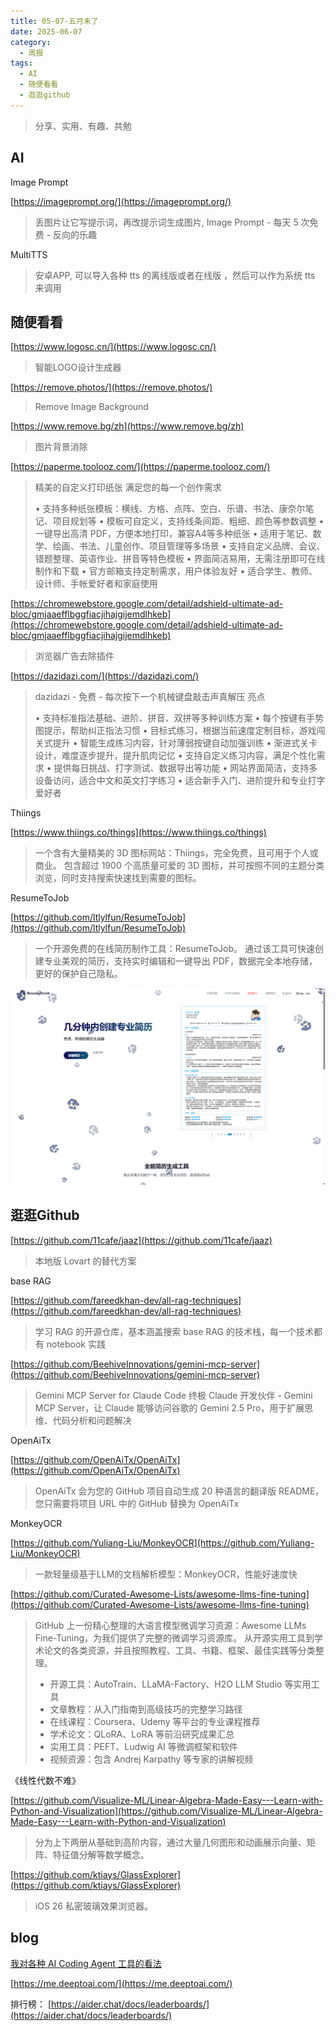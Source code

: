 ```yaml
---
title: 05-07-五月未了
date: 2025-06-07
category:
  - 周报
tags:
  - AI
  - 随便看看
  - 逛逛github
---
```


> 分享、实用、有趣、共勉


## AI


Image Prompt 

[https://imageprompt.org/](https://imageprompt.org/)
>丢图片让它写提示词，再改提示词生成图片, Image Prompt - 每天 5 次免费 - 反向的乐趣



MultiTTS
>安卓APP, 可以导入各种 tts 的离线版或者在线版 ，然后可以作为系统 tts 来调用



## 随便看看


[https://www.logosc.cn/](https://www.logosc.cn/)
>智能LOGO设计生成器


[https://remove.photos/](https://remove.photos/)
>Remove Image Background


[https://www.remove.bg/zh](https://www.remove.bg/zh)
>图片背景消除


[https://paperme.toolooz.com/](https://paperme.toolooz.com/)
>精美的自定义打印纸张 满足您的每一个创作需求
>
>• 支持多种纸张模板：横线、方格、点阵、空白、乐谱、书法、康奈尔笔记、项目规划等 
>• 模板可自定义，支持线条间距、粗细、颜色等参数调整 
>• 一键导出高清 PDF，方便本地打印，兼容A4等多种纸张 
>• 适用于笔记、数学、绘画、书法、儿童创作、项目管理等多场景 
>• 支持自定义品牌、会议、错题整理、英语作业、拼音等特色模板 
>• 界面简洁易用，无需注册即可在线制作和下载 
>• 官方邮箱支持定制需求，用户体验友好 
>• 适合学生、教师、设计师、手帐爱好者和家庭使用


[https://chromewebstore.google.com/detail/adshield-ultimate-ad-bloc/gmjaaefflbggfiacjihajgijemdlhkeb](https://chromewebstore.google.com/detail/adshield-ultimate-ad-bloc/gmjaaefflbggfiacjihajgijemdlhkeb)
>浏览器广告去除插件


[https://dazidazi.com/](https://dazidazi.com/)
> dazidazi - 免费 - 每次按下一个机械键盘敲击声真解压 亮点 
> 
> • 支持标准指法基础、进阶、拼音、双拼等多种训练方案
> • 每个按键有手势图提示，帮助纠正指法习惯 
> • 目标式练习，根据当前速度定制目标，游戏闯关式提升 
> • 智能生成练习内容，针对薄弱按键自动加强训练 
> • 渐进式关卡设计，难度逐步提升，提升肌肉记忆 
> • 支持自定义练习内容，满足个性化需求 
> • 提供每日挑战、打字测试、数据导出等功能 • 网站界面简洁，支持多设备访问，适合中文和英文打字练习 
> • 适合新手入门、进阶提升和专业打字爱好者


Thiings

[https://www.thiings.co/things](https://www.thiings.co/things)
>一个含有大量精美的 3D 图标网站：Thiings，完全免费，且可用于个人或商业。 包含超过 1900 个高质量可爱的 3D 图标，并可按照不同的主题分类浏览，同时支持搜索快速找到需要的图标。



ResumeToJob

[https://github.com/ltlylfun/ResumeToJob](https://github.com/ltlylfun/ResumeToJob)
>一个开源免费的在线简历制作工具：ResumeToJob。 通过该工具可快速创建专业美观的简历，支持实时编辑和一键导出 PDF，数据完全本地存储，更好的保护自己隐私。
>

![](https://github.com/ltlylfun/ResumeToJob/raw/main/public/assets/screenshot1.png)




## 逛逛Github

[https://github.com/11cafe/jaaz](https://github.com/11cafe/jaaz)
>本地版 Lovart 的替代方案


base RAG

[https://github.com/fareedkhan-dev/all-rag-techniques](https://github.com/fareedkhan-dev/all-rag-techniques)
>学习 RAG 的开源仓库，基本涵盖搜索 base RAG 的技术栈，每一个技术都有 notebook 实践


[https://github.com/BeehiveInnovations/gemini-mcp-server](https://github.com/BeehiveInnovations/gemini-mcp-server)

>Gemini MCP Server for Claude Code 终极 Claude 开发伙伴 - Gemini MCP Server，让 Claude 能够访问谷歌的 Gemini 2.5 Pro，用于扩展思维、代码分析和问题解决

OpenAiTx

[https://github.com/OpenAiTx/OpenAiTx](https://github.com/OpenAiTx/OpenAiTx)

>OpenAiTx 会为您的 GitHub 项目自动生成 20 种语言的翻译版 README，您只需要将项目 URL 中的 GitHub 替换为 OpenAiTx


MonkeyOCR

[https://github.com/Yuliang-Liu/MonkeyOCR](https://github.com/Yuliang-Liu/MonkeyOCR)

>一款轻量级基于LLM的文档解析模型：MonkeyOCR，性能好速度快



[https://github.com/Curated-Awesome-Lists/awesome-llms-fine-tuning](https://github.com/Curated-Awesome-Lists/awesome-llms-fine-tuning)
>GitHub 上一份精心整理的大语言模型微调学习资源：Awesome LLMs Fine-Tuning，为我们提供了完整的微调学习资源库。 从开源实用工具到学术论文的各类资源，并且按照教程、工具、书籍、框架、最佳实践等分类整理。
>
>- 开源工具：AutoTrain、LLaMA-Factory、H2O LLM Studio 等实用工具 
>- 文章教程：从入门指南到高级技巧的完整学习路径 
>- 在线课程：Coursera、Udemy 等平台的专业课程推荐 
>- 学术论文：QLoRA、LoRA 等前沿研究成果汇总 
>- 实用工具：PEFT、Ludwig AI 等微调框架和软件 
>- 视频资源：包含 Andrej Karpathy 等专家的讲解视频


《线性代数不难》

[https://github.com/Visualize-ML/Linear-Algebra-Made-Easy---Learn-with-Python-and-Visualization](https://github.com/Visualize-ML/Linear-Algebra-Made-Easy---Learn-with-Python-and-Visualization)
>分为上下两册从基础到高阶内容，通过大量几何图形和动画展示向量、矩阵、特征值分解等数学概念。


[https://github.com/ktiays/GlassExplorer](https://github.com/ktiays/GlassExplorer)
>iOS 26 私密玻璃效果浏览器。


## blog


[我对各种 AI Coding Agent 工具的看法](https://xxchan.me/ai/2025/06/08/ai-coding.html)


[https://me.deeptoai.com/](https://me.deeptoai.com/)


排行榜：
[https://aider.chat/docs/leaderboards/](https://aider.chat/docs/leaderboards/)